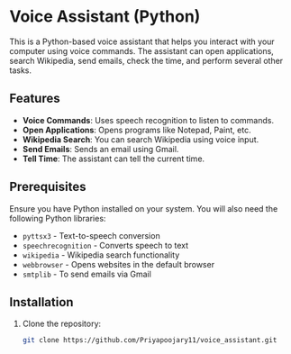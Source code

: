 # Voice Assistant (Python)

This is a Python-based voice assistant that helps you interact with your computer using voice commands. The assistant can open applications, search Wikipedia, send emails, check the time, and perform several other tasks.

## Features

- **Voice Commands**: Uses speech recognition to listen to commands.
- **Open Applications**: Opens programs like Notepad, Paint, etc.
- **Wikipedia Search**: You can search Wikipedia using voice input.
- **Send Emails**: Sends an email using Gmail.
- **Tell Time**: The assistant can tell the current time.

## Prerequisites

Ensure you have Python installed on your system. You will also need the following Python libraries:

- `pyttsx3` - Text-to-speech conversion
- `speechrecognition` - Converts speech to text
- `wikipedia` - Wikipedia search functionality
- `webbrowser` - Opens websites in the default browser
- `smtplib` - To send emails via Gmail

## Installation

1. Clone the repository:
   ```bash
   git clone https://github.com/Priyapoojary11/voice_assistant.git
